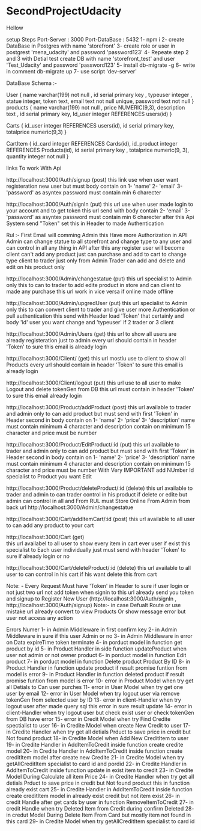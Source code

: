# SecondProjectUdacity
Hellow 



setup Steps
Port-Server : 3000      Port-DataBase : 5432
1- npm i
2- create DataBase in Postgres with name 'storefront'
3- create role or user in postgrest 'mena_udacity' and password 'password123'
4- Repeate step 2 and 3 with Detial test create DB with name 'storefront_test' and user 'Test_Udacity' and password 'password123'
5- install db-migrate -g 
6- write in comment db-migrate up
7- use script 'dev-server'

DataBase Schema :- 

User {
    name varchar(199) not null , 
    id serial primary key , 
    typeuser integer , 
    statue integer, 
    token text,
    email text not null unique,
    password text not null
}
products {
    name varchar(199) not null , 
    price NUMERIC(9,3), 
    description text ,
    id serial primary key, 
    Id_user integer REFERENCES users(id)
}

Carts {
        id_user integer REFERENCES users(id),
        id serial primary key, 
        totalprice numeric(9,3)
}

CartItem {
        id_card integer REFERENCES Cards(id), 
    id_product integer REFERENCES Products(id),
    id serial primary key  , 
    totalprice numeric(9, 3),
    quantity integer not null
}

links To work With Api 

http://localhost:3000/Auth/signup   (post)
        this link use when user want registeration new user but must body contain on 1- 'name' 2- 'email' 3- 'password' as asyntex password must contain min 6 charecter 

http://localhost:3000/Auth/signIn   (put)
        this url use when user made login to your account and to get token this url send with body contain 2- 'email' 3- 'password' as asyntex password must contain min 6 charecter after this Api System send "Token" set this in Header to made Authentication


Rul :- First Email will comming Admin this Have more Authorization in API Admin can change statue  to all storefront and change type to any user and can control in all any thing in API after this any register user will become client can't add any product just can purchase and add to cart to change type client to trader just only from Admin Trader can add and delete and edit on his product only


http://localhost:3000/Admin/changestatue    (put)
        this url specialist to Admin only this to can to trader to add edite product in store and can client to made any purchase this url work in vice versa if online made offline 

http://localhost:3000/Admin/upgredUser      (put)
        this url specialist to Admin only this to can convert client to trader and give user more Authentication or pull authentication this send with Header load 'Token' that certainly and body 'id' user you want change and 'typeuser' if 2 trader or 3 client

http://localhost:3000/Admin/Users       (get)
        this url to show all users are already registeration just to admin every url should contain in header 'Token' to sure this email is already login

http://localhost:3000/Client/       (get)
        this url mostlu use to client to show all Products every url should contain in header 'Token' to sure this email is already login

http://localhost:3000/Client/logout     (put)
        this url use to all user to make Logout and delete tokenGen from DB this url must contain in header 'Token' to sure this email already login

http://localhost:3000/Product/addProduct    (post)
        this url available to trader and admin only to can add product but must send with first 'Token' in Header second in body contain on 1- 'name' 2- 'price' 3- 'description' name must contain minimum 4 character and description contain on minimum 15 character and price must be number 

http://localhost:3000/Product/EditProduct/:id      (put)
         this url available to trader and admin only to can add product but must send with first 'Token' in Header second in body contain on 1- 'name' 2- 'price' 3- 'description' name must contain minimum 4 character and description contain on minimum 15 character and price must be number With Very IMPORTANT add NUmber Id specialist to Product you want Edit

http://localhost:3000/Product/deleteProduct/:id      (delete) 
        this url available to trader and admin to can trader control in his product if delete or edite but admin can control in all and From RUL must Store Online From Admin from back url  http://localhost:3000/Admin/changestatue 

http://localhost:3000/Cart/addItemCart/:id      (post)
        this url available to all user to can add any product to your cart 

http://localhost:3000/Cart          (get)   
        this url availabel to all user to show every item in cart ever user if exist this specialist to Each user individually just must send with header 'Token' to sure if already login or no 

http://localhost:3000/Cart/deleteProduct/:id        (delete)
        this url available to all user to can control in his cart if his want delete this from cart

Note: - Every Request Must have 'Token' in Header to sure if user login or not just two url not add token when signin to this url already send you token and signup to Register New User (http://localhost:3000/Auth/signIn  ,  http://localhost:3000/Auth/signup)
Note:- in case Defualt Route or use mistake url already convert to view Products Or show message error  but user not access any action



Errors Numer
1- in Admin Middleware in first confirm key
2- in Admin Middleware in sure if this user Admin or no 
3- in Admin Middleware in error on Data expireTime token terminate
4- in porduct model in function get product by id
5- in Product Handler in side function updateProduct when user not admin or not owner product
6- in porduct model in function Edit product
7- in porduct model in function Delete product Product By ID
8- in Product Handler in function update product if result promise funtion from model is error
9- in Product Handler in function deleted product if result promise funtion from model is error
10- error in Product Model when try get all Detials to Can user purches 
11- error in User Model when try get one user by email
12- error in User Model when try logout user via remove tokenGen from selected user by ID 
13- error in client-Handler when try logout user after made query sql this error in sure result update
14- error in client-Handler when try logout user but check exist user or check tokenGen from DB have error
15- error in Credit Model when try Find Credite spectialist to user 
16- in Credite Model when create New Credit to user
17- in Credite Handler when try get all detials Prduct to save price in credit but Not found product
18- in Credite Model when Add New CreditItem to user
19- in Credite Handler in AddItemToCredit inside function create credite model 
20- in Credite Handler in AddItemToCredit inside function create creditItem model after create new Credite 
21- in Credite Model when try getAllCreditItem specialist to card id and pordid
22- in Credite Handler in AddItemToCredit inside function update in exist item to credit 
23- in Credite Model During Calculate all item Price 
24- in Credite Handler when try get all detials Prduct to save price in credit but Not found product this in function already exist cart
25- in Credite Handler in AddItemToCredit inside function create creditItem model in already exist credit but not item exist
26- in credit Handle after get cards by user in function RemoveItemToCredit
27- in credit Handle when try Deleted Item from Credit during confirm Deleted
28- in credut Model During Delete Item From Card but mostly item not found in this card
29- in Credite Model when try getAllCreditItem specialist to card id